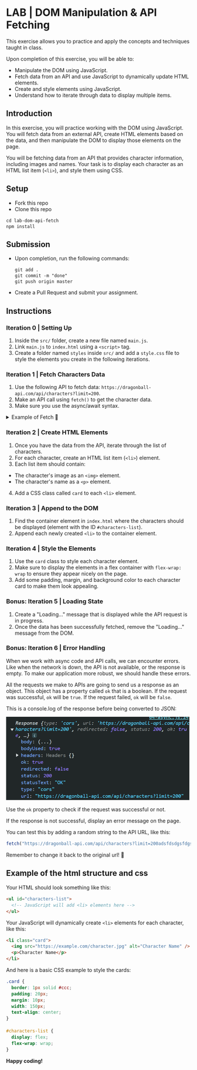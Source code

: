 # LAB | DOM Manipulation & API Fetching

This exercise allows you to practice and apply the concepts and techniques taught in class.

Upon completion of this exercise, you will be able to:

- Manipulate the DOM using JavaScript.
- Fetch data from an API and use JavaScript to dynamically update HTML elements.
- Create and style elements using JavaScript.
- Understand how to iterate through data to display multiple items.

## Introduction

In this exercise, you will practice working with the DOM using JavaScript. You will fetch data from an external API, create HTML elements based on the data, and then manipulate the DOM to display those elements on the page.

You will be fetching data from an API that provides character information, including images and names. Your task is to display each character as an HTML list item (`<li>`), and style them using CSS.

## Setup

- Fork this repo
- Clone this repo

```shell
cd lab-dom-api-fetch
npm install
```

## Submission

- Upon completion, run the following commands:

  ```
  git add .
  git commit -m "done"
  git push origin master
  ```

- Create a Pull Request and submit your assignment.

## Instructions

### Iteration 0 | Setting Up

1. Inside the `src/` folder, create a new file named `main.js`.
2. Link `main.js` to `index.html` using a `<script>` tag.
3. Create a folder named `styles` inside `src/` and add a `style.css` file to style the elements you create in the following iterations.

### Iteration 1 | Fetch Characters Data

1. Use the following API to fetch data: `https://dragonball-api.com/api/characters?limit=200`.
2. Make an API call using `fetch()` to get the character data.
3. Make sure you use the async/await syntax.

<details>
  <summary>Example of Fetch 🙈</summary>

Here is an example of how you can use the `fetch` API to get data from an external source:

```javascript
async function fetchData() {
  const response = await fetch("https://example-api.com/characters");
  const data = await response.json();
  console.log(data);
  // Process the data here
}

fetchData();
```

</details>

### Iteration 2 | Create HTML Elements

1. Once you have the data from the API, iterate through the list of characters.
2. For each character, create an HTML list item (`<li>`) element.
3. Each list item should contain:

- The character's image as an `<img>` element.
- The character's name as a `<p>` element.

4. Add a CSS class called `card` to each `<li>` element.

### Iteration 3 | Append to the DOM

1. Find the container element in `index.html` where the characters should be displayed (element with the ID `#characters-list`).
2. Append each newly created `<li>` to the container element.

### Iteration 4 | Style the Elements

1. Use the `card` class to style each character element.
2. Make sure to display the elements in a flex container with `flex-wrap: wrap` to ensure they appear nicely on the page.
3. Add some padding, margin, and background color to each character card to make them look appealing.

### Bonus: Iteration 5 | Loading State

1. Create a "Loading..." message that is displayed while the API request is in progress.
2. Once the data has been successfully fetched, remove the "Loading..." message from the DOM.

### Bonus: Iteration 6 | Error Handling

When we work with async code and API calls, we can encounter errors. Like when the network is down, the API is not available, or the response is empty. To make our application more robust, we should handle these errors.

All the requests we make to APIs are going to send us a response as an object. This object has a property called `ok` that is a boolean. If the request was successful, `ok` will be `true`. If the request failed, `ok` will be `false`.

This is a console.log of the response before being converted to JSON:

<img src="./image.png" width="500px" />

Use the `ok` property to check if the request was successful or not.

If the response is not successful, display an error message on the page.

You can test this by adding a random string to the API URL, like this:

```javascript
fetch("https://dragonball-api.com/api/characters?limit=200adsfdsdgsfdgsd")
```

Remember to change it back to the original url! 🤪

## Example of the html structure and css

Your HTML should look something like this:

```html
<ul id="characters-list">
  <!-- JavaScript will add <li> elements here -->
</ul>
```

Your JavaScript will dynamically create `<li>` elements for each character, like this:

```html
<li class="card">
  <img src="https://example.com/character.jpg" alt="Character Name" />
  <p>Character Name</p>
</li>
```

And here is a basic CSS example to style the cards:

```css
.card {
  border: 1px solid #ccc;
  padding: 20px;
  margin: 10px;
  width: 150px;
  text-align: center;
}

#characters-list {
  display: flex;
  flex-wrap: wrap;
}
```

**Happy coding!**
